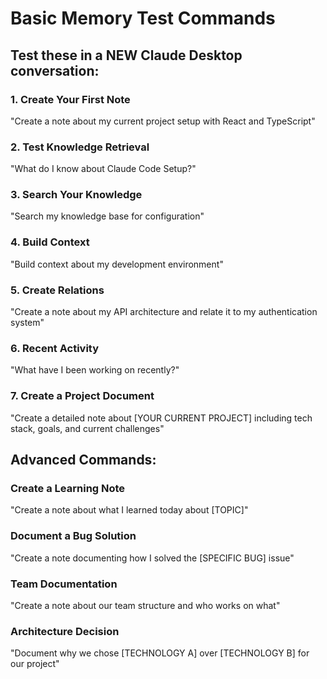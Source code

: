 # Basic Memory Test Commands

## Test these in a NEW Claude Desktop conversation:

### 1. Create Your First Note
"Create a note about my current project setup with React and TypeScript"

### 2. Test Knowledge Retrieval
"What do I know about Claude Code Setup?"

### 3. Search Your Knowledge
"Search my knowledge base for configuration"

### 4. Build Context
"Build context about my development environment"

### 5. Create Relations
"Create a note about my API architecture and relate it to my authentication system"

### 6. Recent Activity
"What have I been working on recently?"

### 7. Create a Project Document
"Create a detailed note about [YOUR CURRENT PROJECT] including tech stack, goals, and current challenges"

## Advanced Commands:

### Create a Learning Note
"Create a note about what I learned today about [TOPIC]"

### Document a Bug Solution
"Create a note documenting how I solved the [SPECIFIC BUG] issue"

### Team Documentation
"Create a note about our team structure and who works on what"

### Architecture Decision
"Document why we chose [TECHNOLOGY A] over [TECHNOLOGY B] for our project"
